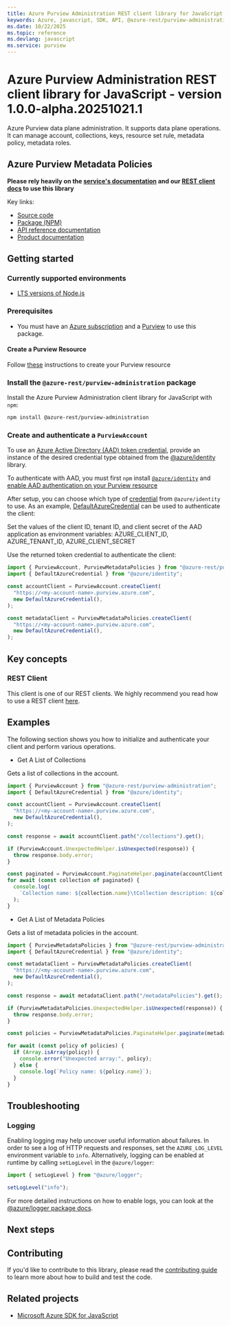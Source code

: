 ```yaml
---
title: Azure Purview Administration REST client library for JavaScript
keywords: Azure, javascript, SDK, API, @azure-rest/purview-administration, purview
ms.date: 10/22/2025
ms.topic: reference
ms.devlang: javascript
ms.service: purview
---
```

# Azure Purview Administration REST client library for JavaScript - version 1.0.0-alpha.20251021.1 


Azure Purview data plane administration. It supports data plane operations. It can manage account, collections, keys, resource set rule, metadata policy, metadata roles.

## Azure Purview Metadata Policies

**Please rely heavily on the [service's documentation][account_product_documentation] and our [REST client docs][rest_client] to use this library**

Key links:

- [Source code][source_code]
- [Package (NPM)][account_npm]
- [API reference documentation][account_ref_docs]
- [Product documentation][account_product_documentation]

## Getting started

### Currently supported environments

- [LTS versions of Node.js](https://github.com/nodejs/release#release-schedule)

### Prerequisites

- You must have an [Azure subscription][azure_subscription] and a [Purview][purview_resource] to use this package.

#### Create a Purview Resource

Follow [these][purview_resource] instructions to create your Purview resource

### Install the `@azure-rest/purview-administration` package

Install the Azure Purview Administration client library for JavaScript with `npm`:

```bash
npm install @azure-rest/purview-administration
```

### Create and authenticate a `PurviewAccount`

To use an [Azure Active Directory (AAD) token credential][authenticate_with_token],
provide an instance of the desired credential type obtained from the
[@azure/identity][azure_identity_credentials] library.

To authenticate with AAD, you must first `npm` install [`@azure/identity`][azure_identity_npm] and
[enable AAD authentication on your Purview resource][enable_aad]

After setup, you can choose which type of [credential][azure_identity_credentials] from `@azure/identity` to use.
As an example, [DefaultAzureCredential][default_azure_credential]
can be used to authenticate the client:

Set the values of the client ID, tenant ID, and client secret of the AAD application as environment variables:
AZURE_CLIENT_ID, AZURE_TENANT_ID, AZURE_CLIENT_SECRET

Use the returned token credential to authenticate the client:

```ts snippet:ReadmeSampleCreateClient_Node
import { PurviewAccount, PurviewMetadataPolicies } from "@azure-rest/purview-administration";
import { DefaultAzureCredential } from "@azure/identity";

const accountClient = PurviewAccount.createClient(
  "https://<my-account-name>.purview.azure.com",
  new DefaultAzureCredential(),
);

const metadataClient = PurviewMetadataPolicies.createClient(
  "https://<my-account-name>.purview.azure.com",
  new DefaultAzureCredential(),
);
```

## Key concepts

### REST Client

This client is one of our REST clients. We highly recommend you read how to use a REST client [here][rest_client].

## Examples

The following section shows you how to initialize and authenticate your client and perform various operations.

- Get A List of Collections

Gets a list of collections in the account.

```ts snippet:ReadmeSampleGetCollections
import { PurviewAccount } from "@azure-rest/purview-administration";
import { DefaultAzureCredential } from "@azure/identity";

const accountClient = PurviewAccount.createClient(
  "https://<my-account-name>.purview.azure.com",
  new DefaultAzureCredential(),
);

const response = await accountClient.path("/collections").get();

if (PurviewAccount.UnexpectedHelper.isUnexpected(response)) {
  throw response.body.error;
}

const paginated = PurviewAccount.PaginateHelper.paginate(accountClient, response);
for await (const collection of paginated) {
  console.log(
    `Collection name: ${collection.name}\tCollection description: ${collection.description}`,
  );
}
```

- Get A List of Metadata Policies

Gets a list of metadata policies in the account.

```ts snippet:ReadmeSampleGetMetadataPolicies
import { PurviewMetadataPolicies } from "@azure-rest/purview-administration";
import { DefaultAzureCredential } from "@azure/identity";

const metadataClient = PurviewMetadataPolicies.createClient(
  "https://<my-account-name>.purview.azure.com",
  new DefaultAzureCredential(),
);

const response = await metadataClient.path("/metadataPolicies").get();

if (PurviewMetadataPolicies.UnexpectedHelper.isUnexpected(response)) {
  throw response.body.error;
}

const policies = PurviewMetadataPolicies.PaginateHelper.paginate(metadataClient, response);

for await (const policy of policies) {
  if (Array.isArray(policy)) {
    console.error("Unexpected array:", policy);
  } else {
    console.log(`Policy name: ${policy.name}`);
  }
}
```

## Troubleshooting

### Logging

Enabling logging may help uncover useful information about failures. In order to see a log of HTTP requests and responses, set the `AZURE_LOG_LEVEL` environment variable to `info`. Alternatively, logging can be enabled at runtime by calling `setLogLevel` in the `@azure/logger`:

```ts snippet:SetLogLevel
import { setLogLevel } from "@azure/logger";

setLogLevel("info");
```

For more detailed instructions on how to enable logs, you can look at the [@azure/logger package docs](https://github.com/Azure/azure-sdk-for-js/tree/main/sdk/core/logger).

## Next steps

## Contributing

If you'd like to contribute to this library, please read the [contributing guide](https://github.com/Azure/azure-sdk-for-js/blob/main/CONTRIBUTING.md) to learn more about how to build and test the code.

## Related projects

- [Microsoft Azure SDK for JavaScript](https://github.com/Azure/azure-sdk-for-js)

[account_product_documentation]: https://azure.microsoft.com/services/purview/
[rest_client]: https://github.com/Azure/azure-sdk-for-js/blob/main/documentation/rest-clients.md
[source_code]: https://github.com/Azure/azure-sdk-for-js/tree/main/sdk/purview/purview-administration-rest
[account_npm]: https://www.npmjs.com/org/azure-rest
[account_ref_docs]: https://azure.github.io/azure-sdk-for-js
[azure_subscription]: https://azure.microsoft.com/free/
[purview_resource]: https://learn.microsoft.com/azure/purview/create-catalog-portal
[authenticate_with_token]: https://learn.microsoft.com/azure/purview/tutorial-using-rest-apis#create-a-service-principal-application
[azure_identity_credentials]: https://github.com/Azure/azure-sdk-for-js/tree/main/sdk/identity/identity#credentials
[azure_identity_npm]: https://www.npmjs.com/package/@azure/identity
[enable_aad]: https://learn.microsoft.com/azure/purview/create-catalog-portal#add-a-security-principal-to-a-data-plane-role
[default_azure_credential]: https://github.com/Azure/azure-sdk-for-js/tree/main/sdk/identity/identity#defaultazurecredential

